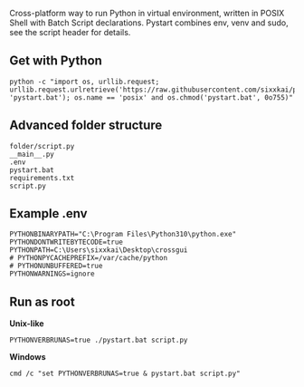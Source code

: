 Cross-platform way to run Python in virtual environment, written in POSIX Shell with Batch Script declarations. Pystart combines env, venv and sudo, see the script header for details.

## Get with Python

```shell
python -c "import os, urllib.request; urllib.request.urlretrieve('https://raw.githubusercontent.com/sixxkai/pystart/master/pystart.bat', 'pystart.bat'); os.name == 'posix' and os.chmod('pystart.bat', 0o755)"
```

## Advanced folder structure

```
folder/script.py
__main__.py
.env
pystart.bat
requirements.txt
script.py
```

## Example .env

```env
PYTHONBINARYPATH="C:\Program Files\Python310\python.exe"
PYTHONDONTWRITEBYTECODE=true
PYTHONPATH=C:\Users\sixxkai\Desktop\crossgui
# PYTHONPYCACHEPREFIX=/var/cache/python
# PYTHONUNBUFFERED=true
PYTHONWARNINGS=ignore
```

## Run as root

**Unix-like**
```shell
PYTHONVERBRUNAS=true ./pystart.bat script.py
```

**Windows**
```batch
cmd /c "set PYTHONVERBRUNAS=true & pystart.bat script.py"
```
